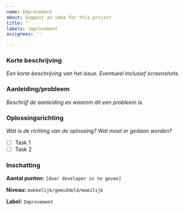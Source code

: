 ```yaml
---
name: Improvement
about: Suggest an idea for this project
title: ''
labels: improvement
assignees: ''

---
```


### Korte beschrijving

_Een korte beschrijving van het issue. Eventueel inclusief screenshots._

### Aanleiding/probleem

_Beschrijf de aanleiding en waarom dit een probleem is._

### Oplossingsrichting

_Wat is de richting van de oplossing? Wat moet er gedaan worden?_

- [ ] Task 1
- [ ] Task 2

### Inschatting

**Aantal punten:** `[door developer in te geven]`

**Niveau:** `makkelijk/gemiddeld/moeilijk`

**Label:** `Improvement`